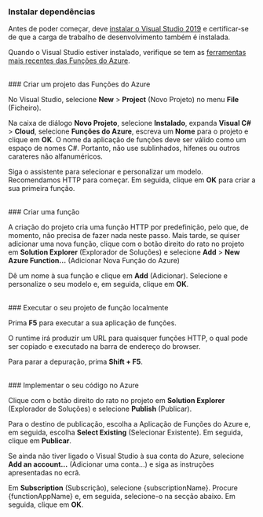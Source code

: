 ### <a name="install-dependencies"></a>Instalar dependências

Antes de poder começar, deve <a href="https://go.microsoft.com/fwlink/?linkid=2016389" target="_blank">instalar o Visual Studio 2019</a> e certificar-se de que a carga de trabalho de desenvolvimento também é instalada.

Quando o Visual Studio estiver instalado, verifique se tem as <a href="https://go.microsoft.com/fwlink/?linkid=2016394" target="_blank">ferramentas mais recentes das Funções do Azure</a>.

<br/>
### <a name="create-an-azure-functions-project"></a>Criar um projeto das Funções do Azure

No Visual Studio, selecione **New** > **Project** (Novo Projeto) no menu **File** (Ficheiro).

Na caixa de diálogo **Novo Projeto**, selecione **Instalado**, expanda **Visual C#** > **Cloud**, selecione **Funções do Azure**, escreva um **Nome** para o projeto e clique em **OK**. O nome da aplicação de funções deve ser válido como um espaço de nomes C#. Portanto, não use sublinhados, hífenes ou outros carateres não alfanuméricos.

Siga o assistente para selecionar e personalizar um modelo. Recomendamos HTTP para começar. Em seguida, clique em **OK** para criar a sua primeira função.

<br/>
### <a name="create-a-function"></a>Criar uma função

A criação do projeto cria uma função HTTP por predefinição, pelo que, de momento, não precisa de fazer nada neste passo. Mais tarde, se quiser adicionar uma nova função, clique com o botão direito do rato no projeto em **Solution Explorer** (Explorador de Soluções) e selecione **Add** > **New Azure Function…** (Adicionar Nova Função do Azure)

Dê um nome à sua função e clique em **Add** (Adicionar). Selecione e personalize o seu modelo e, em seguida, clique em **OK**.

<br/>
### <a name="run-your-function-project-locally"></a>Executar o seu projeto de função localmente

Prima **F5** para executar a sua aplicação de funções.

O runtime irá produzir um URL para quaisquer funções HTTP, o qual pode ser copiado e executado na barra de endereço do browser.

Para parar a depuração, prima **Shift + F5**.

<br/>
### <a name="deploy-your-code-to-azure"></a>Implementar o seu código no Azure

Clique com o botão direito do rato no projeto em **Solution Explorer** (Explorador de Soluções) e selecione **Publish** (Publicar).

Para o destino de publicação, escolha a Aplicação de Funções do Azure e, em seguida, escolha **Select Existing** (Selecionar Existente). Em seguida, clique em **Publicar**.

Se ainda não tiver ligado o Visual Studio à sua conta do Azure, selecione **Add an account…** (Adicionar uma conta...) e siga as instruções apresentadas no ecrã.

Em **Subscription** (Subscrição), selecione {subscriptionName}. Procure {functionAppName} e, em seguida, selecione-o na secção abaixo. Em seguida, clique em **OK**.
